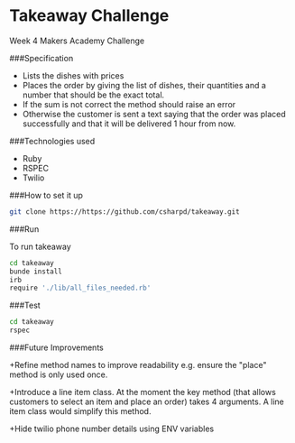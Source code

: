 Takeaway Challenge
==================

Week 4 Makers Academy Challenge

###Specification

+ Lists the dishes with prices
+ Places the order by giving the list of dishes, their quantities and a number that should be the exact total.
+ If the sum is not correct the method should raise an error
+ Otherwise the customer is sent a text saying that the order was placed successfully and that it will be delivered 1 hour from now.


###Technologies used

+ Ruby
+ RSPEC
+ Twilio

###How to set it up

```sh
git clone https://https://github.com/csharpd/takeaway.git
```

###Run

To run takeaway

```sh
cd takeaway
bunde install
irb
require './lib/all_files_needed.rb'

```

###Test

```sh
cd takeaway
rspec
``` 

###Future Improvements


+Refine method names to improve readability  e.g. ensure the "place" method is only used once. 

+Introduce a line item class. At the moment the key method (that allows customers to select an item and place an order) takes 4 arguments. A line item class would simplify this method. 

+Hide twilio phone number details using ENV variables
